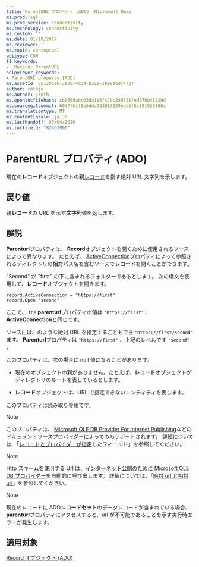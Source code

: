 ```yaml
---
title: ParentURL プロパティ (ADO) |Microsoft Docs
ms.prod: sql
ms.prod_service: connectivity
ms.technology: connectivity
ms.custom: ''
ms.date: 01/19/2017
ms.reviewer: ''
ms.topic: conceptual
apitype: COM
f1_keywords:
- _Record::ParentURL
helpviewer_keywords:
- ParentURL property [ADO]
ms.assetid: 65120ce6-3900-4cd4-b322-3b9816d74737
author: rothja
ms.author: jroth
ms.openlocfilehash: cb0669abc03da183fc70c289631fed67bb41829d
ms.sourcegitcommit: 6037fb1f1a5ddd933017029eda5f5c281939100c
ms.translationtype: MT
ms.contentlocale: ja-JP
ms.lasthandoff: 05/04/2020
ms.locfileid: "82761990"
---
```

# <a name="parenturl-property-ado"></a>ParentURL プロパティ (ADO)
現在の**レコード**オブジェクトの親[レコード](../../../ado/reference/ado-api/record-object-ado.md)を指す絶対 URL 文字列を示します。  
  
## <a name="return-value"></a>戻り値  
 親**レコード**の URL を示す**文字列**値を返します。  
  
## <a name="remarks"></a>解説  
 **Parenturl**プロパティは、 **Record**オブジェクトを開くために使用されるソースによって異なります。 たとえば、 [ActiveConnection](../../../ado/reference/ado-api/activeconnection-property-ado.md)プロパティによって参照されるディレクトリの相対パス名を含むソースで**レコード**を開くことができます。  
  
 "Second" が "first" の下に含まれるフォルダーであるとします。 次の構文を使用して、**レコード**オブジェクトを開きます。  
  
```  
record.ActiveConnection = "https://first"  
record.Open "second"  
```  
  
 ここで、 `the` **parenturl**プロパティの値は `"https://first"` 、 **ActiveConnection**と同じです。  
  
 ソースには、のような絶対 URL を指定することもでき `"https://first/second"` ます。 **Parenturl**プロパティは `"https://first"` 、上記のレベルです `"second"` 。  
  
 このプロパティは、次の場合に null 値になることがあります。  
  
-   現在のオブジェクトの親がありません。たとえば、**レコード**オブジェクトがディレクトリのルートを表しているとします。  
  
-   **レコード**オブジェクトは、URL で指定できないエンティティを表します。  
  
 このプロパティは読み取り専用です。  
  
> [!NOTE]
>  このプロパティは、 [Microsoft OLE DB Provider For Internet Publishing](../../../ado/guide/appendixes/microsoft-ole-db-provider-for-internet-publishing.md)などのドキュメントソースプロバイダーによってのみサポートされます。 詳細については、「[レコードとプロバイダーが指定](../../../ado/guide/data/records-and-provider-supplied-fields.md)したフィールド」を参照してください。  
  
> [!NOTE]
>  Http スキームを使用する Url は、[インターネット公開のために Microsoft OLE DB プロバイダー](../../../ado/guide/appendixes/microsoft-ole-db-provider-for-internet-publishing.md)を自動的に呼び出します。 詳細については、「[絶対 url と相対 url](../../../ado/guide/data/absolute-and-relative-urls.md)」を参照してください。  
  
> [!NOTE]
>  現在のレコードに ADO**レコードセット**のデータレコードが含まれている場合、 **parenturl**プロパティにアクセスすると、url が不可能であることを示す実行時エラーが発生します。  
  
## <a name="applies-to"></a>適用対象  
 [Record オブジェクト (ADO)](../../../ado/reference/ado-api/record-object-ado.md)
